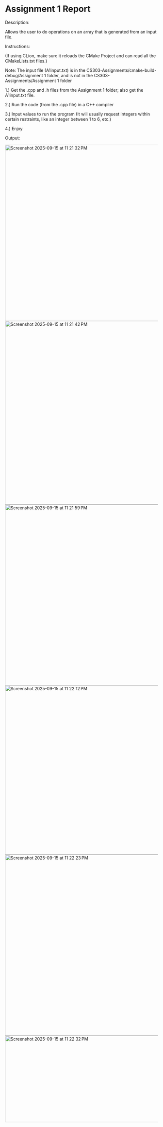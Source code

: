 # Assignment 1 Report

Description: 

Allows the user to do operations on an array that is generated from an input file.

Instructions:

(If using CLion, make sure it reloads the CMake Project and can read all the CMakeLists.txt files.)

Note: The input file (A1input.txt) is in the CS303-Assignments/cmake-build-debug/Assignment 1 folder, and is not in the CS303-Assignments/Assignment 1 folder

1.) Get the .cpp and .h files from the Assignment 1 folder; also get the A1input.txt file.

2.) Run the code (from the .cpp file) in a C++ compiler

3.) Input values to run the program (It will usually request integers within certain restraints, like an integer between 1 to 6, etc.)

4.) Enjoy

Output:

<img width="1338" height="581" alt="Screenshot 2025-09-15 at 11 21 32 PM" src="https://github.com/user-attachments/assets/eb6338ac-3f97-4313-a6a1-d61519039508" />

<img width="1340" height="605" alt="Screenshot 2025-09-15 at 11 21 42 PM" src="https://github.com/user-attachments/assets/d784c0cd-e2f6-41e2-924b-0d32bf044368" />

<img width="1336" height="596" alt="Screenshot 2025-09-15 at 11 21 59 PM" src="https://github.com/user-attachments/assets/cea05d9d-6c55-4dea-9af5-45ff8c4b8ddb" />

<img width="1333" height="558" alt="Screenshot 2025-09-15 at 11 22 12 PM" src="https://github.com/user-attachments/assets/8e2cb396-09c1-454b-bf04-9094b693d7e7" />

<img width="1331" height="597" alt="Screenshot 2025-09-15 at 11 22 23 PM" src="https://github.com/user-attachments/assets/b6b9e895-6427-49da-992d-45eebfa6c6a1" />

<img width="1332" height="285" alt="Screenshot 2025-09-15 at 11 22 32 PM" src="https://github.com/user-attachments/assets/58c16e63-e51c-4042-802f-020acf0741ac" />
